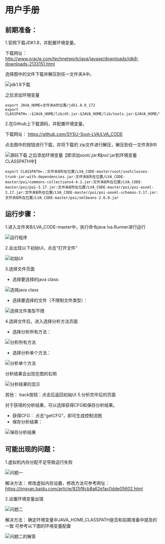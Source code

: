 # 用户手册

## 前期准备：
1.官网下载JDK1.8，并配置环境变量。

下载网址：
http://www.oracle.com/technetwork/java/javase/downloads/jdk8-downloads-2133151.html

选择图中的文件下载并解压到任一文件夹A中。

![jdk1.8下载](./assets/jdk1.8_Load.png)

之后添加环境变量
```
export JAVA_HOME=文件夹A的位置/jdk1.8.0_172
export CLASSPATH=.:$JAVA_HOME/lib/dt.jar:$JAVA_HOME/lib/tools.jar:$JAVA_HOME/lib
```
2.在Github上下载源码，并配置环境变量。

下载网址：
https://github.com/SYSU-Soot-LVA/LVA_CODE


点击图中的按钮进行下载，并将下载的 zip文件进行解压，解压到任一文件夹B中

![源码下载](./assets/GithubClone.png)
之后添加环境变量【即添加soot/*.jar和poi/*.jar到环境变量CLASSPATH中】
```
export CLASSPATH=.:文件夹B所在位置/LVA_CODE-master/soot/sootclasses-trunk-jar-with-dependencies.jar:文件夹B所在位置/LVA_CODE-master/poi/commons-collections4-4.1.jar:文件夹B所在位置/LVA_CODE-master/poi/poi-3.17.jar:文件夹B所在位置/LVA_CODE-master/poi/poi-ooxml-3.17.jar:文件夹B所在位置/LVA_CODE-master/poi/poi-ooxml-schemas-3.17.jar:文件夹B所在位置/LVA_CODE-master/poi/xmlbeans-2.6.0.jar
```
## 运行步骤：
1.进入文件夹B/LVA_CODE-master中，执行命令java lva.Runner进行运行

![运行程序](./assets/ExecCode.png)

2.会出现以下初始UI，点击“打开文件”

![初始UI](./assets/OriginalUI.png)

3.选择文件页面

* 选择要选择的java class:

![选择java class](./assets/SelectFile_class.png)


* 选择要选择的文件（不限制文件类型）：

![选择文件类型不限](./assets/SelectFile_AllFiles.png)


4.选择文件后，进入选择分析方法页面

 * 选择分析所有方法：
 
![分析所有方法](./assets/AnalysisAllMethod.png)



 * 选择分析单个方法：
 
![分析单个方法](./assets/OriginalUI.png)

分析结果会出现在图的右侧

![分析结果的显示](./assets/AnalysisResult.png)

其他：
    back按钮：点击后返回初始UI
5.分析完毕后的页面

对于获得的分析结果，可以选择获得CFG和保存分析结果。
* 获得CFG：
点击“getCFG”，即可生成控制流图
* 保存分析结果：

![保存分析结果](./assets/SaveAnalysisResult.png)

## 可能出现的问题：
1.虚拟机内存分配不足导致运行失败

![问题一](./assets/Question1.png)

解决方法：
修改虚拟内存设置，修改方法可参考网址：
https://jingyan.baidu.com/article/925f8cb8a62e1ac0dde05602.html

2.设置环境变量出错

![问题二](./assets/Question2.png)

解决方法：
确定环境变量中JAVA_HOME,CLASSPATH是否和前期准备中提及的一致
可参考以下图的环境变量配置

![问题二的解答](./assets/Question2_result.png)




